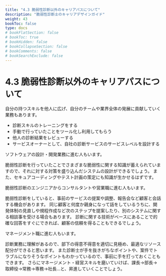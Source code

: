 ```yaml
---
title: "4.3 脆弱性診断以外のキャリアパスについて"
description: "脆弱性診断士のキャリアデザインガイド"
weight: 43
bookToc: false
type: docs
# bookFlatSection: false
# bookToc: true
# bookHidden: false
# bookCollapseSection: false
# bookComments: false
# bookSearchExclude: false
---
```


# 4.3 脆弱性診断以外のキャリアパスについて

自分の持つスキルを他人に広げ、自分のチームや業界全体の発展に貢献していく業務もあります。

- 診断スキルのトレーニングをする
- 手動で行っていたことをツール化し利用してもらう
- 他人の診断結果をレビューする
- サービスオーナーとして、自社の診断サービスのサービスレベルを設計する

ソフトウェアの設計・開発業務に進む人もいます。

脆弱性診断を行っていたことでさまざまな脆弱性に関する知識が蓄えられていますので、それに対する対策を盛り込んだシステムの設計ができるでしょう。
また、セキュアコーディングやテスト計画の策定にも知識が生かせるはずです。

脆弱性診断のエンジニアからコンサルタントや営業職に進む人もいます。

脆弱性診断をしていると、事前のサービスの提案や調整、報告会など顧客と会話する機会があります。
同じ顧客と何度か親身になって話をしているうちに、開発体制の見直しや規程作成など次のステップを提案したり、別のシステムに関する相談事を受ける場合もあります。
診断に関する技術がベースにあることで的確な回答をすぐにできれば、顧客の信頼を得ることもできるでしょう。

マネージメント職に進む人もいます。

診断業務に理解があるので、部下の得意不得意を適切に見極め、最適なリソース配分ができると思います。
また診断士が手を抜きがちなポイントや、案件でトラブルになりそうなポイントもわかっているので、事前に手を打っておくこともできます。
さらにマネージメント・経営スキルを磨いていけば、課長→部長→取締役→常務→専務→社長...と、昇進していくことでしょう。